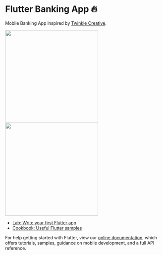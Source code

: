 # Flutter Banking App 🔥

Mobile Banking App inspired by [Twinkle Creative](https://dribbble.com/shots/16369224-Banking-Mobile-App).

<p float="left">
  <img src="https://github.com/martinoyovo/flutter-banking-app/blob/main/screenshots/Simulator%20Screen%20Shot%20-%20iPhone%2012%20Pro%20Max%20-%202021-09-13%20at%2019.28.58.png" width="300" />
  <img src="https://github.com/martinoyovo/flutter-banking-app/blob/main/screenshots/Simulator%20Screen%20Shot%20-%20iPhone%2012%20Pro%20Max%20-%202021-09-13%20at%2019.28.54.png" width="300" />
</p>

- [Lab: Write your first Flutter app](https://flutter.dev/docs/get-started/codelab)
- [Cookbook: Useful Flutter samples](https://flutter.dev/docs/cookbook)

For help getting started with Flutter, view our
[online documentation](https://flutter.dev/docs), which offers tutorials,
samples, guidance on mobile development, and a full API reference.
